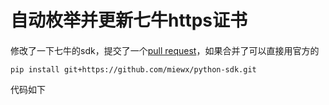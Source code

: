 # 自动枚举并更新七牛https证书
####

修改了一下七牛的sdk，提交了一个[pull request](https://github.com/qiniu/python-sdk/pull/317)，如果合并了可以直接用官方的

```
pip install git+https://github.com/miewx/python-sdk.git 
```

代码如下

```
  

```